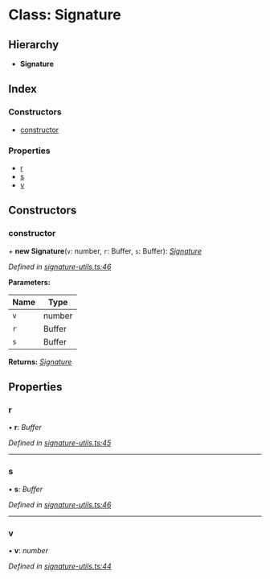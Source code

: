 # Class: Signature

## Hierarchy

* **Signature**

## Index

### Constructors

* [constructor](_signature_utils_.signature.md#constructor)

### Properties

* [r](_signature_utils_.signature.md#r)
* [s](_signature_utils_.signature.md#s)
* [v](_signature_utils_.signature.md#v)

## Constructors

###  constructor

\+ **new Signature**(`v`: number, `r`: Buffer, `s`: Buffer): *[Signature](_signature_utils_.signature.md)*

*Defined in [signature-utils.ts:46](https://github.com/medhak1/celo-monorepo/blob/master/packages/sdk/wallets/wallet-hsm/src/signature-utils.ts#L46)*

**Parameters:**

Name | Type |
------ | ------ |
`v` | number |
`r` | Buffer |
`s` | Buffer |

**Returns:** *[Signature](_signature_utils_.signature.md)*

## Properties

###  r

• **r**: *Buffer*

*Defined in [signature-utils.ts:45](https://github.com/medhak1/celo-monorepo/blob/master/packages/sdk/wallets/wallet-hsm/src/signature-utils.ts#L45)*

___

###  s

• **s**: *Buffer*

*Defined in [signature-utils.ts:46](https://github.com/medhak1/celo-monorepo/blob/master/packages/sdk/wallets/wallet-hsm/src/signature-utils.ts#L46)*

___

###  v

• **v**: *number*

*Defined in [signature-utils.ts:44](https://github.com/medhak1/celo-monorepo/blob/master/packages/sdk/wallets/wallet-hsm/src/signature-utils.ts#L44)*
